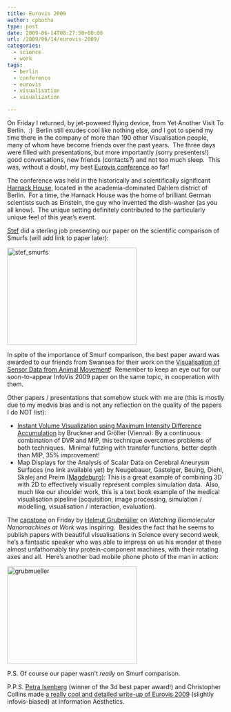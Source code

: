 ```yaml
---
title: Eurovis 2009
author: cpbotha
type: post
date: 2009-06-14T08:27:50+00:00
url: /2009/06/14/eurovis-2009/
categories:
  - science
  - work
tags:
  - berlin
  - conference
  - eurovis
  - visualisation
  - visualization

---
```

On Friday I returned, by jet-powered flying device, from Yet Another Visit To Berlin.  :)  Berlin still exudes cool like nothing else, _and_ I got to spend my time there in the company of more than 190 other Visualisation people, many of whom have become friends over the past years.  The three days were filled with presentations, but more importantly (sorry presenters!) good conversations, new friends (contacts?) and not too much sleep.  This was, without a doubt, my best [Eurovis conference][1] so far!

The conference was held in the historically and scientifically significant [Harnack House][2], located in the academia-dominated Dahlem district of Berlin.  For a time, the Harnack House was the home of brilliant German scientists such as Einstein, the guy who invented the dish-washer (as you all know).  The unique setting definitely contributed to the particularly unique feel of this year’s event.

[Stef][3] did a sterling job presenting our paper on the scientific comparison of Smurfs (will add link to paper later):

<a data-rel="lightbox-image-0" data-rl_caption="" data-rl_title="" href="http://cpbotha.net/wp-content/uploads/2009/06/stef_smurfs.jpg" title=""><img alt="stef_smurfs" class="alignnone size-medium wp-image-525" data-attachment-id="525" data-comments-opened="1" data-image-description="" data-image-meta='{"aperture":"3.2","credit":"","camera":"E71","caption":"","created_timestamp":"1244649720","copyright":"","focal_length":"4.9","iso":"0","shutter_speed":"0","title":""}' data-image-title="stef_smurfs" data-large-file="https://cpbotha.net/wp-content/uploads/2009/06/stef_smurfs.jpg" data-medium-file="https://cpbotha.net/wp-content/uploads/2009/06/stef_smurfs-300x225.jpg" data-orig-file="https://cpbotha.net/wp-content/uploads/2009/06/stef_smurfs.jpg" data-orig-size="1024,768" data-permalink="https://cpbotha.net/2009/06/14/eurovis-2009/stef_smurfs/" height="225" sizes="(max-width: 300px) 85vw, 300px" src="http://cpbotha.net/wp-content/uploads/2009/06/stef_smurfs-300x225.jpg" srcset="https://cpbotha.net/wp-content/uploads/2009/06/stef_smurfs-300x225.jpg 300w, https://cpbotha.net/wp-content/uploads/2009/06/stef_smurfs.jpg 1024w" title="stef_smurfs" width="300"/></a>

In spite of the importance of Smurf comparison, the best paper award was awarded to our friends from Swansea for their work on the [Visualisation of Sensor Data from Animal Movement][4]!  Remember to keep an eye out for our soon-to-appear InfoVis 2009 paper on the same topic, in cooperation with them.

Other papers / presentations that somehow stuck with me are (this is mostly due to my medvis bias and is not any reflection on the quality of the papers I do NOT list):

  * [Instant Volume Visualization using Maximum Intensity Difference Accumulation][5] by Bruckner and Gröller (Vienna): By a continuous combination of DVR and MIP, this technique overcomes problems of both techniques.  Minimal futzing with transfer functions, better depth than MIP, 35% improvement!
  * Map Displays for the Analysis of Scalar Data on Cerebral Aneurysm Surfaces (no link available yet) by Neugebauer, Gasteiger, Beuing, Diehl, Skalej and Preim ([Magdeburg][6]): This is a great example of combining 3D with 2D to effectively visually represent complex simulation data.  Also, much like our shoulder work, this is a text book example of the medical visualisation pipeline (acquisition, image processing, simulation / modelling, visualisation / interaction, evaluation).

The [capstone][7] on Friday by [Helmut Grubmüller][8] on _Watching Biomolecular Nanomachines at Work_ was inspiring.  Besides the fact that he seems to publish papers with beautiful visualisations in Science every second week, he’s a fantastic speaker who was able to impress on us his wonder at these almost unfathomably tiny protein-component machines, with their rotating axes and all.  Here’s another bad mobile phone photo of the man in action:

<a data-rel="lightbox-image-1" data-rl_caption="" data-rl_title="" href="http://cpbotha.net/wp-content/uploads/2009/06/grubmueller.jpg" style="text-decoration: none;" title=""><img alt="grubmueller" class="alignnone size-medium wp-image-527" data-attachment-id="527" data-comments-opened="1" data-image-description="" data-image-meta='{"aperture":"3.2","credit":"","camera":"E71","caption":"","created_timestamp":"1244833330","copyright":"","focal_length":"4.9","iso":"0","shutter_speed":"0","title":""}' data-image-title="grubmueller" data-large-file="https://cpbotha.net/wp-content/uploads/2009/06/grubmueller.jpg" data-medium-file="https://cpbotha.net/wp-content/uploads/2009/06/grubmueller-300x225.jpg" data-orig-file="https://cpbotha.net/wp-content/uploads/2009/06/grubmueller.jpg" data-orig-size="1024,768" data-permalink="https://cpbotha.net/2009/06/14/eurovis-2009/grubmueller/" height="225" sizes="(max-width: 300px) 85vw, 300px" src="http://cpbotha.net/wp-content/uploads/2009/06/grubmueller-300x225.jpg" srcset="https://cpbotha.net/wp-content/uploads/2009/06/grubmueller-300x225.jpg 300w, https://cpbotha.net/wp-content/uploads/2009/06/grubmueller.jpg 1024w" title="grubmueller" width="300"/></a>

P.S. Of course our paper wasn’t _really_ on Smurf comparison.

P.P.S. [Petra Isenberg][9] (winner of the 3d best paper award!) and Christopher Collins made [a really cool and detailed write-up of Eurovis 2009][10] (slightly infovis-biased) at Information Aesthetics.

 [1]: http://www.zib.de/eurovis09/ "eurovis 2009 website"
 [2]: http://en.wikipedia.org/wiki/Harnack_House "Wikipedia article on the Harnack House"
 [3]: http://graphics.tudelft.nl/~stef/ "Stef Busking's work homepage"
 [4]: http://www.cs.swan.ac.uk/~csbob/research/biologySensor/ "Link to paper + movies of Eurovis 2009 best paper."
 [5]: http://www.cg.tuwien.ac.at/research/publications/2009/bruckner-2009-IVV/ "Link to MIDA paper"
 [6]: http://cpbotha.net/2009/04/25/my-first-sabbatical/ "magdeburg sabbatical posting"
 [7]: http://www.zib.de/eurovis09/?page_id=689 "Eurovis 2009 capstone webpage"
 [8]: http://www.mpibpc.mpg.de/home/grubmueller/ihp/hgrubmu/index.html "Website Grubmueller"
 [9]: http://pages.cpsc.ucalgary.ca/~pneumann "Petra Isenberg's homepage"
 [10]: http://infosthetics.com/archives/2009/06/eurovis_2009_conference_coverage.html "Link to Information Aesthetics Eurovis 2009 write-up."

